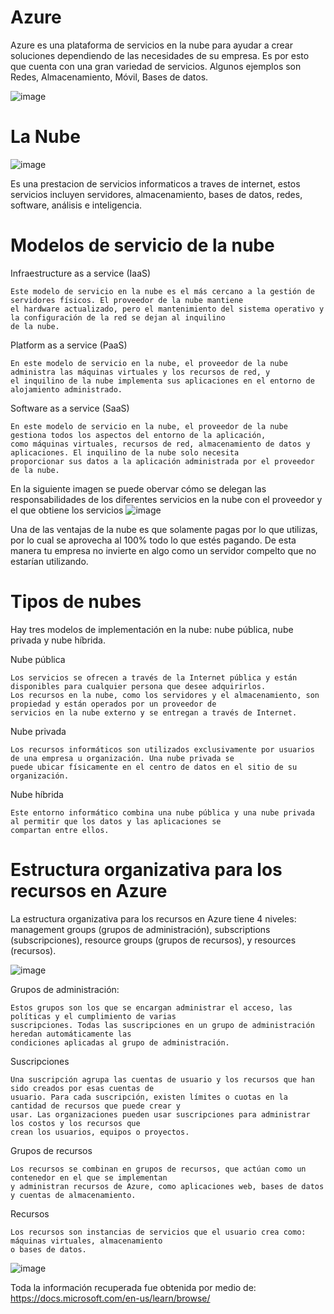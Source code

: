 # Azure

Azure es una plataforma de servicios en la nube para ayudar a crear soluciones dependiendo de las
necesidades de su empresa. Es por esto que cuenta con una gran variedad de servicios. Algunos 
ejemplos son Redes, Almacenamiento, Móvil, Bases de datos.

![image](https://user-images.githubusercontent.com/83619479/117604574-6021e700-b11b-11eb-84bf-abbda260ba26.png)

# La Nube


![image](https://tynmedia.com/tynmag/wp-content/uploads/sites/3/2019/06/El-futuro-empresarial-est%C3%A1-en-la-nube-e1560566724502.png)

Es una prestacion de servicios informaticos a traves de internet, estos servicios incluyen servidores,
almacenamiento, bases de datos, redes, software, análisis e inteligencia.

# Modelos de servicio de la nube

Infraestructure as a service (IaaS)

    Este modelo de servicio en la nube es el más cercano a la gestión de servidores físicos. El proveedor de la nube mantiene
    el hardware actualizado, pero el mantenimiento del sistema operativo y la configuración de la red se dejan al inquilino 
    de la nube.
      
Platform as a service (PaaS)
      
    En este modelo de servicio en la nube, el proveedor de la nube administra las máquinas virtuales y los recursos de red, y
    el inquilino de la nube implementa sus aplicaciones en el entorno de alojamiento administrado.
      
Software as a service (SaaS)

    En este modelo de servicio en la nube, el proveedor de la nube gestiona todos los aspectos del entorno de la aplicación,
    como máquinas virtuales, recursos de red, almacenamiento de datos y aplicaciones. El inquilino de la nube solo necesita
    proporcionar sus datos a la aplicación administrada por el proveedor de la nube.

En la siguiente imagen se puede obervar cómo se delegan las responsabilidades de los diferentes servicios en la nube con el proveedor y el que obtiene los servicios
![image](https://user-images.githubusercontent.com/83619479/117605150-b0e60f80-b11c-11eb-9fb7-e318cb15d3db.png)

Una de las ventajas de la nube es que solamente pagas por lo que utilizas, por lo cual se aprovecha al 100% todo lo que estés pagando. De esta manera tu empresa no invierte en algo como un servidor compelto que no estarían utilizando.


# Tipos de nubes

Hay tres modelos de implementación en la nube: nube pública, nube privada y nube híbrida.

Nube pública

    Los servicios se ofrecen a través de la Internet pública y están disponibles para cualquier persona que desee adquirirlos. 
    Los recursos en la nube, como los servidores y el almacenamiento, son propiedad y están operados por un proveedor de 
    servicios en la nube externo y se entregan a través de Internet.
    
Nube privada

    Los recursos informáticos son utilizados exclusivamente por usuarios de una empresa u organización. Una nube privada se 
    puede ubicar físicamente en el centro de datos en el sitio de su organización. 
    
Nube híbrida

    Este entorno informático combina una nube pública y una nube privada al permitir que los datos y las aplicaciones se 
    compartan entre ellos.
    
# Estructura organizativa para los recursos en Azure

La estructura organizativa para los recursos en Azure tiene 4 niveles: management groups (grupos de administración), 
subscriptions (subscripciones), resource groups (grupos de recursos), y resources (recursos).

![image](https://user-images.githubusercontent.com/83619479/117606457-834e9580-b11f-11eb-9971-4f969861c74d.png)

Grupos de administración: 

    Estos grupos son los que se encargan administrar el acceso, las políticas y el cumplimiento de varias 
    suscripciones. Todas las suscripciones en un grupo de administración heredan automáticamente las 
    condiciones aplicadas al grupo de administración.
            
Suscripciones     

    Una suscripción agrupa las cuentas de usuario y los recursos que han sido creados por esas cuentas de 
    usuario. Para cada suscripción, existen límites o cuotas en la cantidad de recursos que puede crear y 
    usar. Las organizaciones pueden usar suscripciones para administrar los costos y los recursos que 
    crean los usuarios, equipos o proyectos.

Grupos de recursos
            
    Los recursos se combinan en grupos de recursos, que actúan como un contenedor en el que se implementan 
    y administran recursos de Azure, como aplicaciones web, bases de datos y cuentas de almacenamiento.
            
Recursos
 
    Los recursos son instancias de servicios que el usuario crea como: máquinas virtuales, almacenamiento 
    o bases de datos.
            
![image](https://user-images.githubusercontent.com/83619479/117606811-48992d00-b120-11eb-9399-a02874c47cd1.png)

Toda la información recuperada fue obtenida por medio de: https://docs.microsoft.com/en-us/learn/browse/ 
